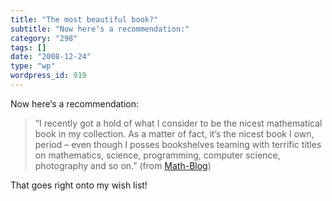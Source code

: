 ```yaml
---
title: "The most beautiful book?"
subtitle: "Now here‘s a recommendation:"
category: "298"
tags: []
date: "2008-12-24"
type: "wp"
wordpress_id: 919
---
```

Now here‘s a recommendation:
> “I recently got a hold of what I consider to be the nicest mathematical book in my collection. As a matter of fact, it’s the nicest book I own, period – even though I posses bookshelves teaming with terrific titles on mathematics, science, programming, computer science, photography and so on.” (from [Math-Blog](http://math-blog.com/2008/12/22/the-nicest-math-book-i-own/))

That goes right onto my wish list!
